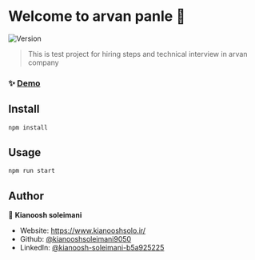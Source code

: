 # Welcome to arvan panle 👋

![Version](https://img.shields.io/badge/version-0.1.0-blue.svg?cacheSeconds=2592000)

> This is test project for hiring steps and technical interview in arvan company

### ✨ [Demo](https://moviedb-project-test.netlify.app/)

## Install

```sh
npm install
```

## Usage

```sh
npm run start
```

## Author

👤 **Kianoosh soleimani**

- Website: https://www.kianooshsolo.ir/
- Github: [@kianooshsoleimani9050](https://github.com/kianooshsoleimani9050)
- LinkedIn: [@kianoosh-soleimani-b5a925225](https://linkedin.com/in/kianoosh-soleimani-b5a925225)
